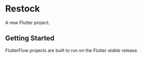 # Restock

A new Flutter project.

## Getting Started

FlutterFlow projects are built to run on the Flutter _stable_ release.
